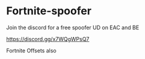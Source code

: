 # Fortnite-spoofer


Join the discord for a free spoofer UD on EAC and BE 

https://discord.gg/x7WQgWPsQ7







Fortnite Offsets also
